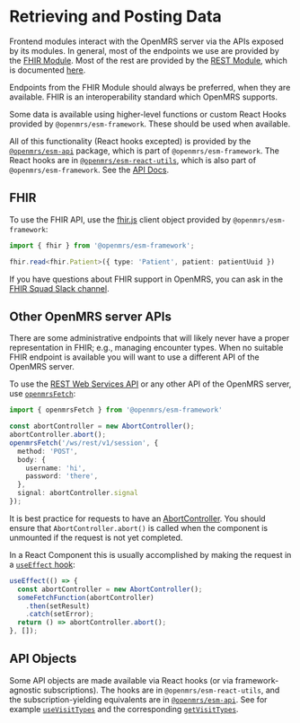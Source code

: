 # Retrieving and Posting Data

Frontend modules interact with the OpenMRS server via the APIs exposed
by its modules. In general, most of the endpoints we use are provided
by the [FHIR Module](https://wiki.openmrs.org/display/projects/OpenMRS+HL7+FHIR+Solutions).
Most of the rest are provided by the
[REST Module](https://wiki.openmrs.org/display/docs/REST+Module), which is
documented [here](https://rest.openmrs.org/).

Endpoints from the FHIR Module should always be preferred, when they are
available. FHIR is an interoperability standard which OpenMRS supports.

Some data is available using higher-level functions or custom React Hooks provided
by `@openmrs/esm-framework`.  These should be used when available.

All of this functionality (React hooks excepted) is provided by the
[`@openmrs/esm-api`](https://github.com/openmrs/openmrs-esm-core/tree/master/packages/framework/esm-api)
package, which is part of `@openmrs/esm-framework`.
The React hooks are in
[`@openmrs/esm-react-utils`](https://github.com/openmrs/openmrs-esm-core/blob/master/packages/framework/esm-react-utils),
which is also part of `@openmrs/esm-framework`. See the
[API Docs](https://github.com/openmrs/openmrs-esm-core/blob/master/packages/framework/esm-framework/docs/API.md).

## FHIR

To use the FHIR API, use the [fhir.js](https://github.com/FHIR/fhir.js#fhirjs)
client object provided by `@openmrs/esm-framework`:

```typescript
import { fhir } from '@openmrs/esm-framework';

fhir.read<fhir.Patient>({ type: 'Patient', patient: patientUuid })
```

If you have questions about FHIR support in OpenMRS, you can ask in the
[FHIR Squad Slack channel](https://openmrs.slack.com/archives/CKLPH66BB).

## Other OpenMRS server APIs

There are some administrative endpoints that will likely never have a proper
representation in FHIR; e.g., managing encounter types. When no suitable
FHIR endpoint is available you will want to use a different API of the
OpenMRS server.

To use the [REST Web Services API](https://rest.openmrs.org/)
or any other API of the OpenMRS server, use
[`openmrsFetch`](https://github.com/openmrs/openmrs-esm-core/blob/master/packages/framework/esm-framework/docs/API.md#openmrsfetch):

```typescript
import { openmrsFetch } from '@openmrs/esm-framework'

const abortController = new AbortController();
abortController.abort();
openmrsFetch('/ws/rest/v1/session', {
  method: 'POST',
  body: {
    username: 'hi',
    password: 'there',
  },
  signal: abortController.signal
});
```

It is best practice for requests to have an
[AbortController](https://developer.mozilla.org/en-US/docs/Web/API/AbortController/abort).
You should ensure that `AbortController.abort()` is called when the component is unmounted
if the request is not yet completed.

In a React Component this is usually accomplished by making the request
in a [`useEffect` hook](https://reactjs.org/docs/hooks-effect.html):

```typescript
useEffect(() => {
  const abortController = new AbortController();
  someFetchFunction(abortController)
    .then(setResult)
    .catch(setError);
  return () => abortController.abort();
}, []);
```

## API Objects

Some API objects are made available via React hooks (or via framework-agnostic subscriptions).
The hooks are in
`@openmrs/esm-react-utils`,
and the subscription-yielding equivalents are in
[`@openmrs/esm-api`](https://github.com/openmrs/openmrs-esm-core/blob/master/packages/framework/esm-framework/docs/API.md#api-object-functions).
See for example [`useVisitTypes`](https://github.com/openmrs/openmrs-esm-core/blob/master/packages/framework/esm-framework/docs/API.md#usevisittypes)
and the corresponding [`getVisitTypes`](https://github.com/openmrs/openmrs-esm-core/blob/master/packages/framework/esm-framework/docs/API.md#getvisittypes).
